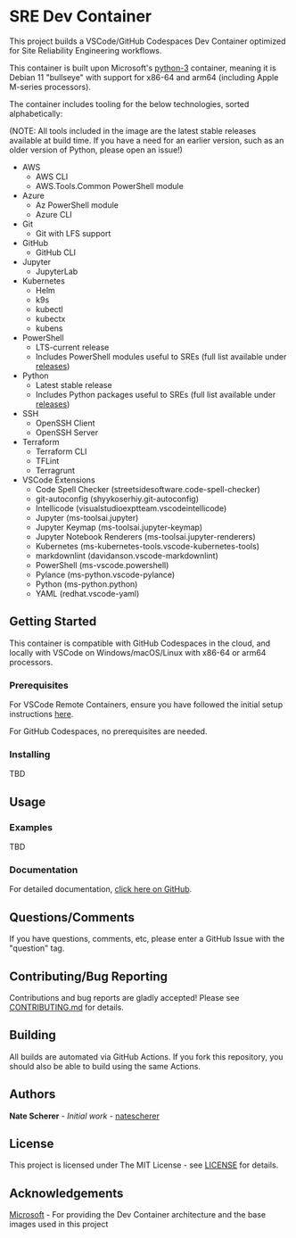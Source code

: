 # SRE Dev Container

This project builds a VSCode/GitHub Codespaces Dev Container optimized for Site Reliability Engineering workflows.

This container is built upon Microsoft's [python-3](https://github.com/microsoft/vscode-dev-containers/tree/main/containers/python-3) container, meaning it is Debian 11 "bullseye" with support for x86-64 and arm64 (including Apple M-series processors).

The container includes tooling for the below technologies, sorted alphabetically:

(NOTE: All tools included in the image are the latest stable releases available at build time. If you have a need for an earlier version, such as an older version of Python, please open an issue!)

- AWS
  - AWS CLI
  - AWS.Tools.Common PowerShell module
- Azure
  - Az PowerShell module
  - Azure CLI
- Git
  - Git with LFS support
- GitHub
  - GitHub CLI
- Jupyter
  - JupyterLab
- Kubernetes
  - Helm
  - k9s
  - kubectl
  - kubectx
  - kubens
- PowerShell
  - LTS-current release
  - Includes PowerShell modules useful to SREs (full list available under [releases](releases))
- Python
  - Latest stable release
  - Includes Python packages useful to SREs (full list available under [releases](releases))
- SSH
  - OpenSSH Client
  - OpenSSH Server
- Terraform
  - Terraform CLI
  - TFLint
  - Terragrunt
- VSCode Extensions
  - Code Spell Checker (streetsidesoftware.code-spell-checker)
  - git-autoconfig (shyykoserhiy.git-autoconfig)
  - Intellicode (visualstudioexptteam.vscodeintellicode)
  - Jupyter (ms-toolsai.jupyter)
  - Jupyter Keymap (ms-toolsai.jupyter-keymap)
  - Jupyter Notebook Renderers (ms-toolsai.jupyter-renderers)
  - Kubernetes (ms-kubernetes-tools.vscode-kubernetes-tools)
  - markdownlint (davidanson.vscode-markdownlint)
  - PowerShell (ms-vscode.powershell)
  - Pylance (ms-python.vscode-pylance)
  - Python (ms-python.python)
  - YAML (redhat.vscode-yaml)

## Getting Started

This container is compatible with GitHub Codespaces in the cloud, and locally with VSCode on Windows/macOS/Linux with x86-64 or arm64 processors.

### Prerequisites

For VSCode Remote Containers, ensure you have followed the initial setup instructions [here](https://code.visualstudio.com/docs/remote/containers).

For GitHub Codespaces, no prerequisites are needed.

### Installing

TBD

## Usage

### Examples

TBD

### Documentation

For detailed documentation, [click here on GitHub](docs).

## Questions/Comments

If you have questions, comments, etc, please enter a GitHub Issue with the "question" tag.

## Contributing/Bug Reporting

Contributions and bug reports are gladly accepted! Please see [CONTRIBUTING.md](CONTRIBUTING.md) for details.

## Building

All builds are automated via GitHub Actions. If you fork this repository, you should also be able to build using the same Actions.

## Authors

**Nate Scherer** - *Initial work* - [natescherer](https://github.com/natescherer)

## License

This project is licensed under The MIT License - see [LICENSE](LICENSE) for details.

## Acknowledgements

[Microsoft](https://github.com/microsoft/vscode-dev-containers) - For providing the Dev Container architecture and the base images used in this project
